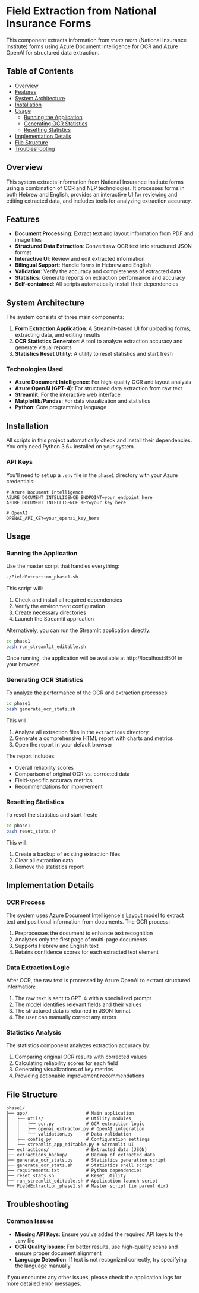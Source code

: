 # Field Extraction from National Insurance Forms

This component extracts information from ביטוח לאומי (National Insurance Institute) forms using Azure Document Intelligence for OCR and Azure OpenAI for structured data extraction.

## Table of Contents

- [Overview](#overview)
- [Features](#features)
- [System Architecture](#system-architecture)
- [Installation](#installation)
- [Usage](#usage)
  - [Running the Application](#running-the-application)
  - [Generating OCR Statistics](#generating-ocr-statistics)
  - [Resetting Statistics](#resetting-statistics)
- [Implementation Details](#implementation-details)
- [File Structure](#file-structure)
- [Troubleshooting](#troubleshooting)

## Overview

This system extracts information from National Insurance Institute forms using a combination of OCR and NLP technologies. It processes forms in both Hebrew and English, provides an interactive UI for reviewing and editing extracted data, and includes tools for analyzing extraction accuracy.

## Features

- **Document Processing**: Extract text and layout information from PDF and image files
- **Structured Data Extraction**: Convert raw OCR text into structured JSON format
- **Interactive UI**: Review and edit extracted information
- **Bilingual Support**: Handle forms in Hebrew and English
- **Validation**: Verify the accuracy and completeness of extracted data
- **Statistics**: Generate reports on extraction performance and accuracy
- **Self-contained**: All scripts automatically install their dependencies

## System Architecture

The system consists of three main components:

1. **Form Extraction Application**: A Streamlit-based UI for uploading forms, extracting data, and editing results
2. **OCR Statistics Generator**: A tool to analyze extraction accuracy and generate visual reports
3. **Statistics Reset Utility**: A utility to reset statistics and start fresh

### Technologies Used

- **Azure Document Intelligence**: For high-quality OCR and layout analysis
- **Azure OpenAI (GPT-4)**: For structured data extraction from raw text
- **Streamlit**: For the interactive web interface
- **Matplotlib/Pandas**: For data visualization and statistics
- **Python**: Core programming language

## Installation

All scripts in this project automatically check and install their dependencies. You only need Python 3.6+ installed on your system.

### API Keys

You'll need to set up a `.env` file in the `phase1` directory with your Azure credentials:

```
# Azure Document Intelligence
AZURE_DOCUMENT_INTELLIGENCE_ENDPOINT=your_endpoint_here
AZURE_DOCUMENT_INTELLIGENCE_KEY=your_key_here

# OpenAI
OPENAI_API_KEY=your_openai_key_here
```

## Usage

### Running the Application

Use the master script that handles everything:

```bash
./FieldExtraction_phase1.sh
```

This script will:
1. Check and install all required dependencies
2. Verify the environment configuration
3. Create necessary directories
4. Launch the Streamlit application

Alternatively, you can run the Streamlit application directly:

```bash
cd phase1
bash run_streamlit_editable.sh
```

Once running, the application will be available at http://localhost:8501 in your browser.

### Generating OCR Statistics

To analyze the performance of the OCR and extraction processes:

```bash
cd phase1
bash generate_ocr_stats.sh
```

This will:
1. Analyze all extraction files in the `extractions` directory
2. Generate a comprehensive HTML report with charts and metrics
3. Open the report in your default browser

The report includes:
- Overall reliability scores
- Comparison of original OCR vs. corrected data
- Field-specific accuracy metrics
- Recommendations for improvement

### Resetting Statistics

To reset the statistics and start fresh:

```bash
cd phase1
bash reset_stats.sh
```

This will:
1. Create a backup of existing extraction files
2. Clear all extraction data
3. Remove the statistics report

## Implementation Details

### OCR Process

The system uses Azure Document Intelligence's Layout model to extract text and positional information from documents. The OCR process:

1. Preprocesses the document to enhance text recognition
2. Analyzes only the first page of multi-page documents
3. Supports Hebrew and English text
4. Retains confidence scores for each extracted text element

### Data Extraction Logic

After OCR, the raw text is processed by Azure OpenAI to extract structured information:

1. The raw text is sent to GPT-4 with a specialized prompt
2. The model identifies relevant fields and their values
3. The structured data is returned in JSON format
4. The user can manually correct any errors

### Statistics Analysis

The statistics component analyzes extraction accuracy by:

1. Comparing original OCR results with corrected values
2. Calculating reliability scores for each field
3. Generating visualizations of key metrics
4. Providing actionable improvement recommendations

## File Structure

```
phase1/
├── app/                      # Main application
│   ├── utils/                # Utility modules
│   │   ├── ocr.py            # OCR extraction logic
│   │   ├── openai_extractor.py # OpenAI integration
│   │   └── validation.py     # Data validation
│   ├── config.py             # Configuration settings
│   └── streamlit_app_editable.py # Streamlit UI
├── extractions/              # Extracted data (JSON)
├── extractions_backup/       # Backup of extracted data
├── generate_ocr_stats.py     # Statistics generation script
├── generate_ocr_stats.sh     # Statistics shell script
├── requirements.txt          # Python dependencies
├── reset_stats.sh            # Reset utility
├── run_streamlit_editable.sh # Application launch script
└── FieldExtraction_phase1.sh # Master script (in parent dir)
```

## Troubleshooting

### Common Issues

- **Missing API Keys**: Ensure you've added the required API keys to the `.env` file
- **OCR Quality Issues**: For better results, use high-quality scans and ensure proper document alignment
- **Language Detection**: If text is not recognized correctly, try specifying the language manually

If you encounter any other issues, please check the application logs for more detailed error messages. 
